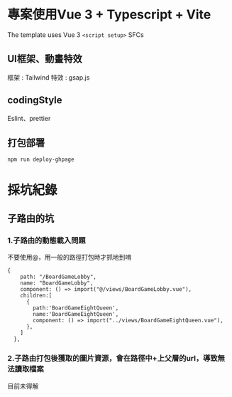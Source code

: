 # 專案使用Vue 3 + Typescript + Vite

The template uses Vue 3 `<script setup>` SFCs

## UI框架、動畫特效 
框架 : Tailwind
特效 : gsap.js

## codingStyle
Eslint、prettier

## 打包部署
```
npm run deploy-ghpage
```

# 採坑紀錄
## 子路由的坑
### 1.子路由的動態載入問題
不要使用@，用一般的路徑打包時才抓地到唷
```
{
    path: "/BoardGameLobby",
    name: "BoardGameLobby",
    component: () => import("@/views/BoardGameLobby.vue"),
    children:[
      {
        path:'BoardGameEightQueen',
        name:'BoardGameEightQueen',
        component: () => import("../views/BoardGameEightQueen.vue"),
      },
    ]
  },
```
### 2.子路由打包後獲取的圖片資源，會在路徑中+上父層的url，導致無法讀取檔案
目前未得解
  
  
